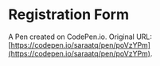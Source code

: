 # Registration Form

A Pen created on CodePen.io. Original URL: [https://codepen.io/saraatq/pen/poVzYPm](https://codepen.io/saraatq/pen/poVzYPm).

